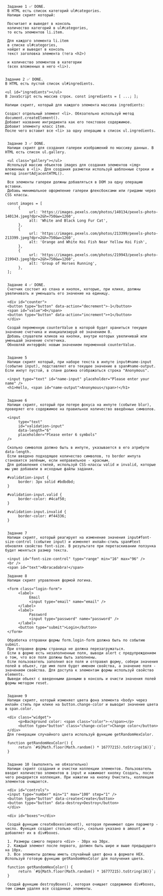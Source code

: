      Задание 1 ✅ DONE.
     В HTML есть список категорий ul#categories.
     Напиши скрипт который:

     Посчитает и выведет в консоль
     количество категорий в ul#categories,
     то есть элементов li.item.

     Для каждого элемента li.item
     в списке ul#categories,
     найдет и выведет в консоль
     текст заголовка элемента (тега <h2>)

     и количество элементов в категории
     (всех вложенных в него <li>).


    Задание 2 ✅ DONE.
    В HTML есть пустой список ul#ingredients.

    <ul id="ingredients"></ul>
    В JavaScript есть массив строк. const ingredients = [ ...; ];

    Напиши скрипт, который для каждого элемента массива ingredients:

    Создаст отдельный элемент <li>. Обязательно используй метод document.createElement().
    Добавит название ингредиента как его текстовое содержимое.
    Добавит элементу класс item.
    После чего вставит все <li> за одну операцию в список ul.ingredients.


     Задание 3 ✅ DONE.
     Напиши скрипт для создания галереи изображений по массиву данных. В HTML есть список ul.gallery.

     <ul class="gallery"></ul>
     Используй массив объектов images для создания элементов <img> вложенных в <li>. Для создания разметки используй шаблонные строки и метод insertAdjacentHTML().

     Все элементы галереи должны добавляться в DOM за одну операцию вставки.
     Добавь минимальное оформление галереи флексбоксами или гридами через CSS классы.

     const images = [
          {
               url: 'https://images.pexels.com/photos/140134/pexels-photo-140134.jpeg?dpr=2&h=750&w=1260',
               alt: 'White and Black Long Fur Cat',
          },
          {
               url: 'https://images.pexels.com/photos/213399/pexels-photo-213399.jpeg?dpr=2&h=750&w=1260',
               alt: 'Orange and White Koi Fish Near Yellow Koi Fish',
          },
          {
               url: 'https://images.pexels.com/photos/219943/pexels-photo-219943.jpeg?dpr=2&h=750&w=1260',
               alt: 'Group of Horses Running',
          },
     ];


     Задание 4 ✅ DONE.
     Счетчик состоит из спана и кнопок, которые, при клике, должны увеличивать и уменьшать его значение на единицу.

     <div id="counter">
     <button type="button" data-action="decrement">-1</button>
     <span id="value">0</span>
     <button type="button" data-action="increment">+1</button>
     </div>

     Создай переменную counterValue в которой будет храниться текущее значение счетчика и инициализируй её значением 0.
     Добавь слушатели кликов на кнопки, внутри которых увеличивай или уменьшай значение счтетчика.
     Обновляй интерфейс новым значением переменной counterValue.


     Задание 5
     Напиши скрипт который, при наборе текста в инпуте input#name-input (событие input), подставляет его текущее значение в span#name-output. Если инпут пустой, в спане должна отображаться строка "Anonymous".

     <input type="text" id="name-input" placeholder="Please enter your name" />
     <h1>Hello, <span id="name-output">Anonymous</span>!</h1>


     Задание 6
     Напиши скрипт, который при потере фокуса на инпуте (событие blur), проверяет его содержимое на правильное количество введённых символов.

     <input
          type="text"
          id="validation-input"
          data-length="6"
          placeholder="Please enter 6 symbols"
     />

     Сколько символов должно быть в инпуте, указывается в его атрибуте data-length.
     Если введено подходящее количество символов, то border инпута становится зелёным, если неправильное - красным.
     Для добавления стилей, используй CSS-классы valid и invalid, которые мы уже добавили в исходные файлы задания.

     #validation-input {
          border: 3px solid #bdbdbd;
     }

     #validation-input.valid {
          border-color: #4caf50;
     }

     #validation-input.invalid {
          border-color: #f44336;
     }


     Задание 7
     Напиши скрипт, который реагирует на изменение значения input#font-size-control (событие input) и изменяет инлайн-стиль span#text обновляя свойство font-size. В результате при перетаскивании ползунка будет меняться размер текста.

     <input id="font-size-control" type="range" min="16" max="96" />
     <br />
     <span id="text">Abracadabra!</span>

     Задание 8
     Напиши скрипт управления формой логина.

     <form class="login-form">
          <label>
               Email
               <input type="email" name="email" />
          </label>
          <label>
               Password
               <input type="password" name="password" />
          </label>
          <button type="submit">Login</button>
     </form>

     Обработка отправки формы form.login-form должна быть по событию submit.
     При отправке формы страница не должна перезагружаться.
     Если в форме есть незаполненные поля, выводи alert с предупреждением о том, что все поля должны быть заполнены.
     Если пользователь заполнил все поля и отправил форму, собери значения полей в обьект, где имя поля будет именем свойства, а значение поля - значением свойства. Для доступа к элементам формы используй свойство elements.
     Выведи обьект с введенными данными в консоль и очисти значения полей формы методом reset.


     Задание 9
     Напиши скрипт, который изменяет цвета фона элемента <body> через инлайн стиль при клике на button.change-color и выводит значение цвета в span.color.

     <div class="widget">
          <p>Background color: <span class="color">-</span></p>
          <button type="button" class="change-color">Change color</button>
     </div>
     Для генерации случайного цвета используй функцию getRandomHexColor.

     function getRandomHexColor() {
          return `#${Math.floor(Math.random() * 16777215).toString(16)}`;
     }


     Задание 10 (выполнять не обязательно)
     Напиши скрипт создания и очистки коллекции элементов. Пользователь вводит количество элементов в input и нажимает кнопку Создать, после чего рендерится коллекция. При нажатии на кнопку Очистить, коллекция элементов очищается.

     <div id="controls">
     <input type="number" min="1" max="100" step="1" />
     <button type="button" data-create>Create</button>
     <button type="button" data-destroy>Destroy</button>
     </div>

     <div id="boxes"></div>

     Создай функцию createBoxes(amount), которая принимает один параметр - число. Функция создает столько <div>, сколько указано в amount и добавляет их в div#boxes.

     1. Размеры самого первого <div> - 30px на 30px.
     2. Каждый элемент после первого, должен быть шире и выше предыдущего на 10px.
     3. Все элементы должны иметь случайный цвет фона в формате HEX. Используй готовую функцию getRandomHexColor для получения цвета.

     function getRandomHexColor() {
          return `#${Math.floor(Math.random() * 16777215).toString(16)}`;
     }

     Создай функцию destroyBoxes(), которая очищает содержимое div#boxes, тем самым удаляя все созданные элементы.
